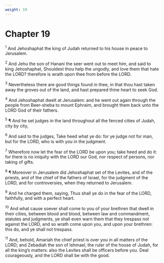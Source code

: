 ```yaml
---
weight: 19
---
```


# Chapter 19

<sup>1</sup> And Jehoshaphat the king of Judah returned to his house in peace to Jerusalem. 

<sup>2</sup> And Jehu the son of Hanani the seer went out to meet him, and said to king Jehoshaphat, Shouldest thou help the ungodly, and love them that hate the LORD? therefore is wrath upon thee from before the LORD. 

<sup>3</sup> Nevertheless there are good things found in thee, in that thou hast taken away the groves out of the land, and hast prepared thine heart to seek God. 

<sup>4</sup> And Jehoshaphat dwelt at Jerusalem: and he went out again through the people from Beer-sheba to mount Ephraim, and brought them back unto the LORD God of their fathers. 

<sup>5</sup> ¶ And he set judges in the land throughout all the fenced cities of Judah, city by city, 

<sup>6</sup> And said to the judges, Take heed what ye do: for ye judge not for man, but for the LORD, who is with you in the judgment. 

<sup>7</sup> Wherefore now let the fear of the LORD be upon you; take heed and do it: for there is no iniquity with the LORD our God, nor respect of persons, nor taking of gifts. 

<sup>8</sup> ¶ Moreover in Jerusalem did Jehoshaphat set of the Levites, and of the priests, and of the chief of the fathers of Israel, for the judgment of the LORD, and for controversies, when they returned to Jerusalem. 

<sup>9</sup> And he charged them, saying, Thus shall ye do in the fear of the LORD, faithfully, and with a perfect heart. 

<sup>10</sup> And what cause soever shall come to you of your brethren that dwell in their cities, between blood and blood, between law and commandment, statutes and judgments, ye shall even warn them that they trespass not against the LORD, and so wrath come upon you, and upon your brethren: this do, and ye shall not trespass. 

<sup>11</sup> And, behold, Amariah the chief priest is over you in all matters of the LORD; and Zebadiah the son of Ishmael, the ruler of the house of Judah, for all the king’s matters: also the Levites shall be officers before you. Deal courageously, and the LORD shall be with the good. 


